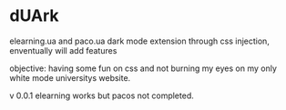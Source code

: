 # dUArk
elearning.ua and paco.ua dark mode extension through css injection, enventually will add features

objective: having some fun on css and not burning my eyes on my only white mode universitys website.  



v 0.0.1 elearning works but pacos not completed.
